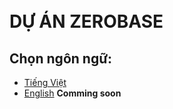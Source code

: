<br>
<br>

# DỰ ÁN ZEROBASE

## Chọn ngôn ngữ: 

- [Tiếng Việt](vi/)
- [English](en/) **Comming soon**



